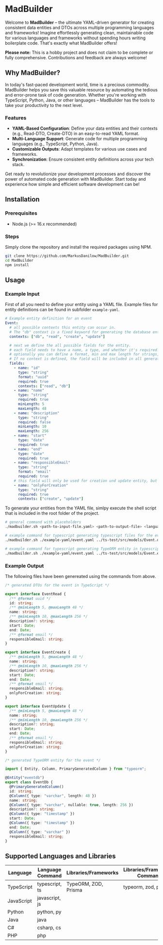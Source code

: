 # MadBuilder

Welcome to **MadBuilder** – the ultimate YAML-driven generator for creating consistent data entities and DTOs across multiple programming languages and frameworks! Imagine effortlessly generating clean, maintainable code for various languages and frameworks without spending hours writing boilerplate code. That's exactly what MadBuilder offers!

**Please note:** This is a hobby project and does not claim to be complete or fully comprehensive. Contributions and feedback are always welcome!

## Why MadBuilder?

In today's fast-paced development world, time is a precious commodity. MadBuilder helps you save this valuable resource by automating the tedious and error-prone task of code generation. Whether you're working with TypeScript, Python, Java, or other languages – MadBuilder has the tools to take your productivity to the next level.

### Features

- **YAML-Based Configuration**: Define your data entities and their contexts (e.g., Read-DTO, Create-DTO) in an easy-to-read YAML format.
- **Multi-Language Support**: Generate code for multiple programming languages (e.g., TypeScript, Python, Java).
- **Customizable Outputs**: Adapt templates for various use cases and frameworks.
- **Synchronization**: Ensure consistent entity definitions across your tech stack.

Get ready to revolutionize your development processes and discover the power of automated code generation with MadBuilder. Start today and experience how simple and efficient software development can be!

## Installation

### Prerequisites

- Node.js (>= 16.x recommended)

### Steps

Simply clone the repository and install the required packages using NPM.

```bash
git clone https://github.com/MarkusDanilow/MadBuilder.git
cd MadBuilder
npm install
```

## Usage

### Example Input

First of all you need to define your entity using a YAML file. Example files for entity definitions can be found in subfolder `example-yaml`.

```yaml
# Example entity definition for an event
Event:
  # all possible contexts this entity can occur in.
  # The "db" context is a fixed keyword for generating the database entity.
  contexts: ["db", "read", "create", "update"]

  # next we define the all possible fields for the entity.
  # each field needs to have a name, a type, and whether it's required.
  # optionally you can define a format, min and max length for strings, min and max value for numbers, and a set of contexts the field should be included.
  # If no context is defined, the field will be included in all generated entity files.
  fields:
    - name: "id"
      type: "string"
      format: "uuid"
      required: true
      contexts: ["read", "db"]
    - name: "name"
      type: "string"
      required: true
      minLength: 5
      maxLength: 48
    - name: "description"
      type: "string"
      required: false
      minLength: 10
      maxLength: 256
    - name: "start"
      type: "date"
      required: true
    - name: "end"
      type: "date"
      required: true
    - name: "responsibleEmail"
      type: "string"
      format: "email"
      required: true
    # this field will only be used for creation und update entity, but not in the database entity.
    - name: "onlyForCreation"
      type: "string"
      required: true
      contexts: ["create", "update"]
```

To generate your entities from the YAML file, simlpy execute the shell script that is included in the root folder of the project.

```bash
# general command with placeholders
./madbuilder.sh <path-to-input-file.yaml> <path-to-output-file> <language> [<library>]

# example command for typescript generating typescript files for the event
./madbuilder.sh ./example-yaml/event.yaml ../ts-test/src/models/Event.dto.ts typescript

# example command for typescript generating TypeORM entity in typescript
./madbuilder.sh ./example-yaml/event.yaml ../ts-test/src/models/Event.entity.ts typescript typeorm

```

### Example Output

The following files have been genereated using the commands from above.

```ts
/* generated DTOs for the event in TypeScript */

export interface EventRead {
  /** @format uuid */
  id: string;
  /** @minLength 5, @maxLength 48 */
  name: string;
  /** @minLength 10, @maxLength 256 */
  description?: string;
  start: Date;
  end: Date;
  /** @format email */
  responsibleEmail: string;
}

export interface EventCreate {
  /** @minLength 5, @maxLength 48 */
  name: string;
  /** @minLength 10, @maxLength 256 */
  description?: string;
  start: Date;
  end: Date;
  /** @format email */
  responsibleEmail: string;
  onlyForCreation: string;
}

export interface EventUpdate {
  /** @minLength 5, @maxLength 48 */
  name: string;
  /** @minLength 10, @maxLength 256 */
  description?: string;
  start: Date;
  end: Date;
  /** @format email */
  responsibleEmail: string;
  onlyForCreation: string;
}
```

```ts
/* generated TypeORM entity for the event */

import { Entity, Column, PrimaryGeneratedColumn } from "typeorm";

@Entity("eventdb")
export class EventDb {
  @PrimaryGeneratedColumn()
  id: string;
  @Column({ type: "varchar", length: 48 })
  name: string;
  @Column({ type: "varchar", nullable: true, length: 256 })
  description?: string;
  @Column({ type: "timestamp" })
  start: Date;
  @Column({ type: "timestamp" })
  end: Date;
  @Column({ type: "varchar" })
  responsibleEmail: string;
}
```

## Supported Languages and Libraries

| Language   | Language Command | Libraries/Frameworks | Libraries/Frameworks Command |
| ---------- | ---------------- | -------------------- | ---------------------------- |
| TypeScript | typescript, ts   | TypeORM, ZOD, Prisma | typeorm, zod, prisma         |
| JavaScript | javascript, js   |                      |                              |
| Python     | python, py       |                      |                              |
| Java       | java             |                      |                              |
| C#         | csharp, cs       |                      |                              |
| PHP        | php              |                      |                              |

